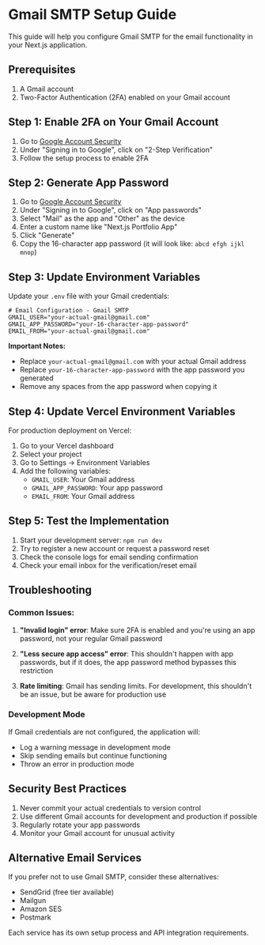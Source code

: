 # Gmail SMTP Setup Guide

This guide will help you configure Gmail SMTP for the email functionality in your Next.js application.

## Prerequisites

1. A Gmail account
2. Two-Factor Authentication (2FA) enabled on your Gmail account

## Step 1: Enable 2FA on Your Gmail Account

1. Go to [Google Account Security](https://myaccount.google.com/security)
2. Under "Signing in to Google", click on "2-Step Verification"
3. Follow the setup process to enable 2FA

## Step 2: Generate App Password

1. Go to [Google Account Security](https://myaccount.google.com/security)
2. Under "Signing in to Google", click on "App passwords"
3. Select "Mail" as the app and "Other" as the device
4. Enter a custom name like "Next.js Portfolio App"
5. Click "Generate"
6. Copy the 16-character app password (it will look like: `abcd efgh ijkl mnop`)

## Step 3: Update Environment Variables

Update your `.env` file with your Gmail credentials:

```env
# Email Configuration - Gmail SMTP
GMAIL_USER="your-actual-gmail@gmail.com"
GMAIL_APP_PASSWORD="your-16-character-app-password"
EMAIL_FROM="your-actual-gmail@gmail.com"
```

**Important Notes:**
- Replace `your-actual-gmail@gmail.com` with your actual Gmail address
- Replace `your-16-character-app-password` with the app password you generated
- Remove any spaces from the app password when copying it

## Step 4: Update Vercel Environment Variables

For production deployment on Vercel:

1. Go to your Vercel dashboard
2. Select your project
3. Go to Settings → Environment Variables
4. Add the following variables:
   - `GMAIL_USER`: Your Gmail address
   - `GMAIL_APP_PASSWORD`: Your app password
   - `EMAIL_FROM`: Your Gmail address

## Step 5: Test the Implementation

1. Start your development server: `npm run dev`
2. Try to register a new account or request a password reset
3. Check the console logs for email sending confirmation
4. Check your email inbox for the verification/reset email

## Troubleshooting

### Common Issues:

1. **"Invalid login" error**: Make sure 2FA is enabled and you're using an app password, not your regular Gmail password

2. **"Less secure app access" error**: This shouldn't happen with app passwords, but if it does, the app password method bypasses this restriction

3. **Rate limiting**: Gmail has sending limits. For development, this shouldn't be an issue, but be aware for production use

### Development Mode

If Gmail credentials are not configured, the application will:
- Log a warning message in development mode
- Skip sending emails but continue functioning
- Throw an error in production mode

## Security Best Practices

1. Never commit your actual credentials to version control
2. Use different Gmail accounts for development and production if possible
3. Regularly rotate your app passwords
4. Monitor your Gmail account for unusual activity

## Alternative Email Services

If you prefer not to use Gmail SMTP, consider these alternatives:
- SendGrid (free tier available)
- Mailgun
- Amazon SES
- Postmark

Each service has its own setup process and API integration requirements.